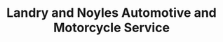 ---
title: "Landry and Noyles Automotive and Motorcycle Service"
url: /windham/landry-and-noyles-automotive-and-motorcycle-service/
shop: Motorrad
---